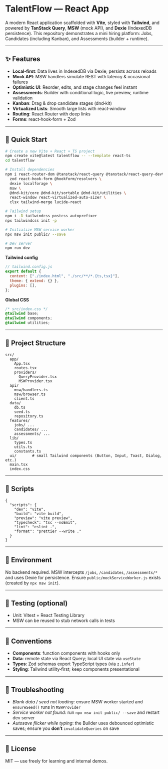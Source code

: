 # TalentFlow — React App

A modern React application scaffolded with **Vite**, styled with **Tailwind**, and powered by **TanStack Query**, **MSW** (mock API), and **Dexie** (IndexedDB persistence). This repository demonstrates a mini hiring platform: Jobs, Candidates (including Kanban), and Assessments (builder + runtime).

---

## ✨ Features

* **Local‑first**: Data lives in IndexedDB via Dexie; persists across reloads
* **Mock API**: MSW handlers simulate REST with latency & occasional failures
* **Optimistic UI**: Reorder, edits, and stage changes feel instant
* **Assessments**: Builder with conditional logic, live preview, runtime validation
* **Kanban**: Drag & drop candidate stages (dnd‑kit)
* **Virtualized Lists**: Smooth large lists with react‑window
* **Routing**: React Router with deep links
* **Forms**: react‑hook‑form + Zod

---

## 🚀 Quick Start

```bash
# Create a new Vite + React + TS project
npm create vite@latest talentflow -- --template react-ts
cd talentflow

# Install dependencies
npm i react-router-dom @tanstack/react-query @tanstack/react-query-devtools \
  zod react-hook-form @hookform/resolvers \
  dexie localforage \
  msw \
  @dnd-kit/core @dnd-kit/sortable @dnd-kit/utilities \
  react-window react-virtualized-auto-sizer \
  clsx tailwind-merge lucide-react

# Tailwind setup
npm i -D tailwindcss postcss autoprefixer
npx tailwindcss init -p

# Initialize MSW service worker
npx msw init public/ --save

# Dev server
npm run dev
```

**Tailwind config**

```js
// tailwind.config.js
export default {
  content: ["./index.html", "./src/**/*.{ts,tsx}"],
  theme: { extend: {} },
  plugins: [],
};
```

**Global CSS**

```css
/* src/index.css */
@tailwind base;
@tailwind components;
@tailwind utilities;
```

---

## 📁 Project Structure

```
src/
  app/
    App.tsx
    routes.tsx
    providers/
      QueryProvider.tsx
      MSWProvider.tsx
  api/
    msw/handlers.ts
    msw/browser.ts
    client.ts
  data/
    db.ts
    seed.ts
    repository.ts
  features/
    jobs/ ...
    candidates/ ...
    assessments/ ...
  lib/
    types.ts
    utils.ts
    constants.ts
  ui/       # small Tailwind components (Button, Input, Toast, Dialog, etc.)
  main.tsx
  index.css
```

---

## 🔧 Scripts

```jsonc
{
  "scripts": {
    "dev": "vite",
    "build": "vite build",
    "preview": "vite preview",
    "typecheck": "tsc --noEmit",
    "lint": "eslint .",
    "format": "prettier --write ."
  }
}
```

---

## 🧰 Environment

No backend required. MSW intercepts `/jobs`, `/candidates`, `/assessments/*` and uses Dexie for persistence. Ensure `public/mockServiceWorker.js` exists (created by `npx msw init`).

---

## 🧪 Testing (optional)

* Unit: Vitest + React Testing Library
* MSW can be reused to stub network calls in tests

---

## 🧭 Conventions

* **Components**: function components with hooks only
* **Data**: remote state via React Query; local UI state via `useState`
* **Types**: Zod schemas export TypeScript types (via `z.infer`)
* **Styling**: Tailwind utility‑first; keep components presentational

---

## 🐞 Troubleshooting

* *Blank data / seed not loading*: ensure MSW worker started and `ensureSeed()` runs in `MSWProvider`
* *Service worker not found*: run `npx msw init public/ --save` and restart dev server
* *Autosave flicker while typing*: the Builder uses debounced optimistic saves; ensure you **don’t** `invalidateQueries` on save

---

## 📄 License

MIT — use freely for learning and internal demos.

